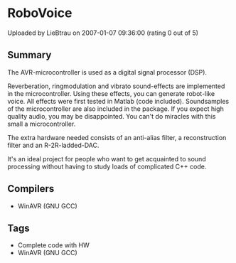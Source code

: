# RoboVoice

Uploaded by LieBtrau on 2007-01-07 09:36:00 (rating 0 out of 5)

## Summary

The AVR-microcontroller is used as a digital signal processor (DSP).  

Reverberation, ringmodulation and vibrato sound-effects are implemented in the microcontroller. Using these effects, you can generate robot-like voice. All effects were first tested in Matlab (code included). Soundsamples of the microcontroller are also included in the package. If you expect high quality audio, you may be disappointed. You can't do miracles with this small a microcontroller.  

The extra hardware needed consists of an anti-alias filter, a reconstruction filter and an R-2R-ladded-DAC.


It's an ideal project for people who want to get acquainted to sound processing without having to study loads of complicated C++ code.

## Compilers

- WinAVR (GNU GCC)

## Tags

- Complete code with HW
- WinAVR (GNU GCC)
